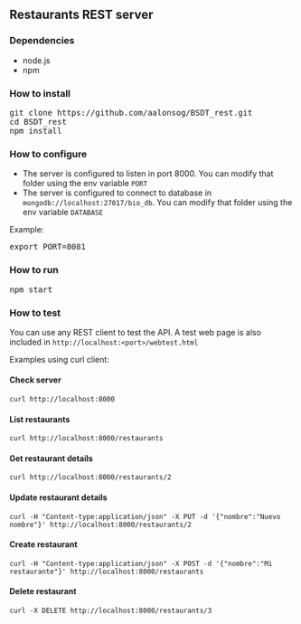 ## Restaurants REST server

### Dependencies

- node.js
- npm

### How to install

<pre>
git clone https://github.com/aalonsog/BSDT_rest.git
cd BSDT_rest
npm install
</pre>

### How to configure

+ The server is configured to listen in port 8000. You can modify that folder using the env variable `PORT`
+ The server is configured to connect to database in `mongodb://localhost:27017/bio_db`. You can modify that folder using the env variable `DATABASE`

Example:
<pre>
export PORT=8081
</pre>

### How to run

<pre>
npm start
</pre>

### How to test

You can use any REST client to test the API. A test web page is also included in `http://localhost:<port>/webtest.html`

Examples using curl client:

#### Check server
	curl http://localhost:8000

#### List restaurants
	curl http://localhost:8000/restaurants

#### Get restaurant details
	curl http://localhost:8000/restaurants/2

#### Update restaurant details
	curl -H "Content-type:application/json" -X PUT -d '{"nombre":"Nuevo nombre"}' http://localhost:8000/restaurants/2

#### Create restaurant
	curl -H "Content-type:application/json" -X POST -d '{"nombre":"Mi restaurante"}' http://localhost:8000/restaurants

#### Delete restaurant
	curl -X DELETE http://localhost:8000/restaurants/3